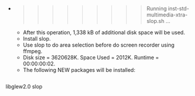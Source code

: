 * >>>>>>>>> Running inst-std-multimedia-xtra-slop.sh ...
  * After this operation, 1,338 kB of additional disk space will be used.
  * Install slop.
  * Use slop to do area selection before do screen recorder using ffmpeg.
  * Disk size = 3620628K. Space Used = 2012K. Runtime = 00:00:00:02.
  * The following NEW packages will be installed:
  ```bash
libglew2.0 slop
  ```
